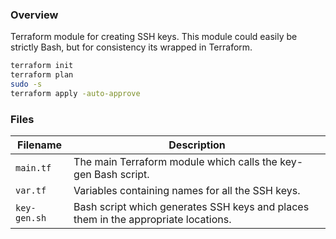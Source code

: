 ### Overview

Terraform module for creating SSH keys.  This module could easily be strictly Bash, but for consistency its wrapped in 
Terraform. 

```bash
terraform init
terraform plan
sudo -s
terraform apply -auto-approve
```

### Files

| Filename            | Description                                                                        |
|---------------------|------------------------------------------------------------------------------------|
| `main.tf`           | The main Terraform module which calls the key-gen Bash script.                     |
| `var.tf`            | Variables containing names for all the SSH keys.                                   |
| `key-gen.sh`        | Bash script which generates SSH keys and places them in the appropriate locations. |